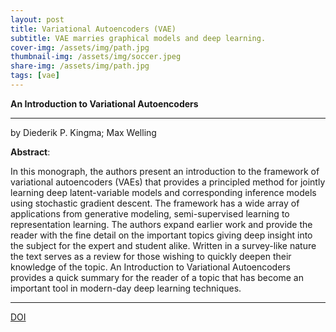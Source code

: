```yaml
---
layout: post
title: Variational Autoencoders (VAE)
subtitle: VAE marries graphical models and deep learning.
cover-img: /assets/img/path.jpg
thumbnail-img: /assets/img/soccer.jpeg
share-img: /assets/img/path.jpg
tags: [vae]
---
```



**An Introduction to Variational Autoencoders**
___
by Diederik P. Kingma; Max Welling

**Abstract**:

In this monograph, the authors present an introduction to the framework of variational autoencoders (VAEs) that provides a principled method for jointly learning deep latent-variable models and corresponding inference models using stochastic gradient descent. The framework has a wide array of applications from generative modeling, semi-supervised learning to representation learning. The authors expand earlier work and provide the reader with the fine detail on the important topics giving deep insight into the subject for the expert and student alike. Written in a survey-like nature the text serves as a review for those wishing to quickly deepen their knowledge of the topic. An Introduction to Variational Autoencoders provides a quick summary for the reader of a topic that has become an important tool in modern-day deep learning techniques.
___

[DOI](http://ieeexplore.ieee.org/document/9051780)